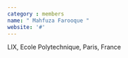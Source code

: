 ```yaml
---
category : members
name: " Mahfuza Farooque " 
website: '#'
---
```

LIX, Ecole Polytechnique,
Paris, France

